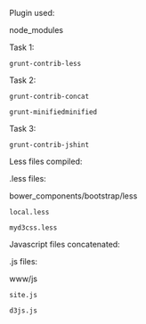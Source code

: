 Plugin used:

node_modules

Task 1:

	grunt-contrib-less

Task 2:

	grunt-contrib-concat

	grunt-minifiedminified

Task 3:

	grunt-contrib-jshint


Less files compiled:

.less files:

bower_components/bootstrap/less

	local.less

	myd3css.less

Javascript files concatenated:

.js files:

www/js

	site.js

	d3js.js

